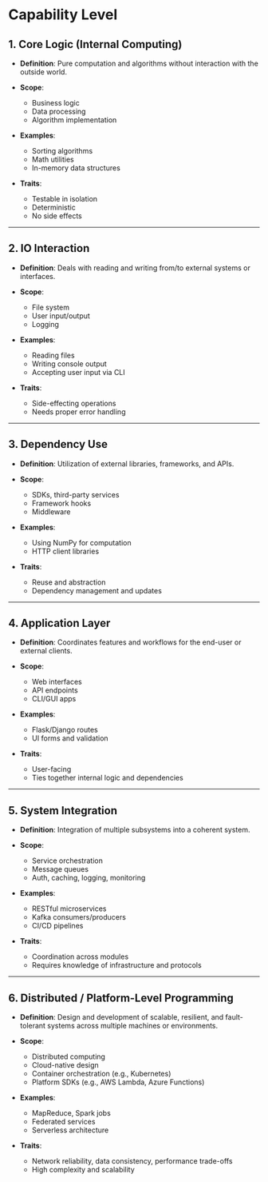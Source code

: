 # Capability Level

## 1. Core Logic (Internal Computing)

* **Definition**: Pure computation and algorithms without interaction with the outside world.
* **Scope**:

  * Business logic
  * Data processing
  * Algorithm implementation
* **Examples**:

  * Sorting algorithms
  * Math utilities
  * In-memory data structures
* **Traits**:

  * Testable in isolation
  * Deterministic
  * No side effects

---

## 2. IO Interaction

* **Definition**: Deals with reading and writing from/to external systems or interfaces.
* **Scope**:

  * File system
  * User input/output
  * Logging
* **Examples**:

  * Reading files
  * Writing console output
  * Accepting user input via CLI
* **Traits**:

  * Side-effecting operations
  * Needs proper error handling

---

## 3. Dependency Use

* **Definition**: Utilization of external libraries, frameworks, and APIs.
* **Scope**:

  * SDKs, third-party services
  * Framework hooks
  * Middleware
* **Examples**:

  * Using NumPy for computation
  * HTTP client libraries
* **Traits**:

  * Reuse and abstraction
  * Dependency management and updates

---

## 4. Application Layer

* **Definition**: Coordinates features and workflows for the end-user or external clients.
* **Scope**:

  * Web interfaces
  * API endpoints
  * CLI/GUI apps
* **Examples**:

  * Flask/Django routes
  * UI forms and validation
* **Traits**:

  * User-facing
  * Ties together internal logic and dependencies

---

## 5. System Integration

* **Definition**: Integration of multiple subsystems into a coherent system.
* **Scope**:

  * Service orchestration
  * Message queues
  * Auth, caching, logging, monitoring
* **Examples**:

  * RESTful microservices
  * Kafka consumers/producers
  * CI/CD pipelines
* **Traits**:

  * Coordination across modules
  * Requires knowledge of infrastructure and protocols

---

## 6. Distributed / Platform-Level Programming

* **Definition**: Design and development of scalable, resilient, and fault-tolerant systems across multiple machines or environments.
* **Scope**:

  * Distributed computing
  * Cloud-native design
  * Container orchestration (e.g., Kubernetes)
  * Platform SDKs (e.g., AWS Lambda, Azure Functions)
* **Examples**:

  * MapReduce, Spark jobs
  * Federated services
  * Serverless architecture
* **Traits**:

  * Network reliability, data consistency, performance trade-offs
  * High complexity and scalability